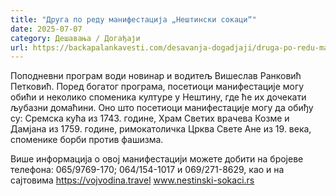 ```yaml
---
title: "Друга по реду манифестација „Нештински сокаци“"
date: 2025-07-07
category: Дешавања / Догађаји
url: https://backapalankavesti.com/desavanja-dogadjaji/druga-po-redu-manifestacija-nestinski-sokaci/
---
```


Поподневни програм води новинар и водитељ Вишеслав Ранковић Петковић. Поред богатог програма, посетиоци манифестације могу обићи и неколико споменика културе у Нештину, где ће их дочекати љубазни домаћини. Оно што посетиоци манифестације могу да обиђу су: Сремска кућа из 1743. године, Храм Светих врачева Козме и Дамјана из 1759. године, римокатоличка Црква Свете Ане из 19. века, споменике борби против фашизма.

Више информација о овој манифестацији можете добити на бројеве телефона: 065/9769-170; 064/154-1017 и 069/271-8629, као и на сајтовима https://vojvodina.travel www.nestinski-sokaci.rs
